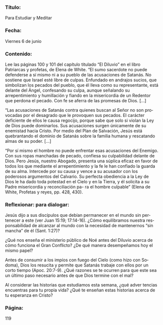 ### Título:

Para Estudiar y Meditar

### Fecha:

Viernes 6 de junio

### Contenido:

Lee las páginas 100 y 101 del capítulo titulado “El Diluvio” en el libro Patriarcas
y profetas, de Elena de White. “El sumo sacerdote no puede defenderse a sí mismo ni
a su pueblo de las acusaciones de Satanás. No sostiene que Israel esté libre de culpas.
Enfundado en andrajos sucios, que simbolizan los pecados del pueblo, que él lleva como su
representante, está delante del Ángel, confesando su culpa, aunque señalando
su arrepentimiento y humillación y fiando en la misericordia de un Redentor
que perdona el pecado. Con fe se aferra de las promesas de Dios. [...]

“Las acusaciones de Satanás contra quienes buscan al Señor no son pro­
vocadas por el desagrado que le provoquen sus pecados. El carácter deficiente
de ellos le causa regocijo, porque sabe que solo si violan la Ley de Dios puede
dominarlos. Sus acusaciones surgen únicamente de su enemistad hacia Cristo.
Por medio del Plan de Salvación, Jesús está quebrantando el dominio de Satanás
sobre la familia humana y rescatando almas de su poder. [...]

“Por sí mismo el hombre no puede enfrentar esas acusaciones del Enemigo.
Con sus ropas manchadas de pecado, confiesa su culpabilidad delante de Dios.
Pero Jesús, nuestro Abogado, presenta una súplica eficaz en favor de todos los
que mediante el arrepentimiento y la fe le han confiado la guarda de su alma.
Intercede por su causa y vence a su acusador con los poderosos argumentos del
Calvario. Su perfecta obediencia a la Ley de Dios le ha dado toda potestad en
el Cielo y en la Tierra, y él solicita a su Padre misericordia y reconciliación pa-
ra el hombre culpable” (Elena de White, Profetas y reyes, pp. 428, 430).

### Reflexionar: para dialogar:

Jesús dijo a sus discípulos que debían permanecer en el mundo sin per­
tenecer a este (ver Juan 15:19; 17:14-16). ¿Cómo equilibramos nuestra res­
ponsabilidad de alcanzar al mundo con la necesidad de mantenernos
“sin mancha” de él (Sant. 1:27)?

¿Qué nos enseña el ministerio público de Noé antes del Diluvio acerca de
cómo funciona el Gran Conflicto? ¿De qué manera desempeñamos hoy
el mismo papel?

Antes de consumir a los impíos con fuego del Cielo (como hizo con So­
doma), Dios los resucita y permite que Satanás trabaje con ellos por un
corto tiempo (Apoc. 20:7-9). ¿Qué razones se te ocurren para que este sea
un último paso necesario antes de que Dios termine con el mal?

Al considerar las historias que estudiamos esta semana, ¿qué adver­
tencias encuentras para tu propia vida? ¿Qué te enseñan estas historias
acerca de tu esperanza en Cristo?

### Página:

119
